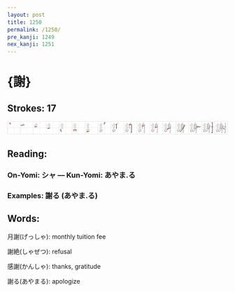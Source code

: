 ```yaml
---
layout: post
title: 1250
permalink: /1250/
pre_kanji: 1249
nex_kanji: 1251
---
```


# {謝}

## Strokes: 17

<div class="stroke"><img src="../images/E8AC9D.png" /></div>

## Reading:

### On-Yomi: シャ &mdash; Kun-Yomi: あやま.る

### Examples: 謝る (あやま.る)

## Words:

月謝(げっしゃ): monthly tuition fee

謝絶(しゃぜつ): refusal

感謝(かんしゃ): thanks, gratitude

謝る(あやまる): apologize
